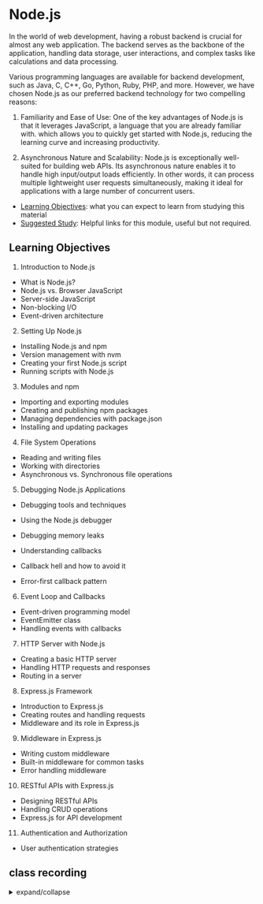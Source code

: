 # Node.js

In the world of web development, having a robust backend is crucial for almost any web application. The backend serves as the backbone of the application, handling data storage, user interactions, and complex tasks like calculations and data processing.

Various programming languages are available for backend development, such as Java, C, C++, Go, Python, Ruby, PHP, and more. However, we have chosen Node.js as our preferred backend technology for two compelling reasons:

1. Familiarity and Ease of Use: One of the key advantages of Node.js is that it leverages JavaScript, a language that you are already familiar with. which allows you to quickly get started with Node.js, reducing the learning curve and increasing productivity.

2. Asynchronous Nature and Scalability: Node.js is exceptionally well-suited for building web APIs. Its asynchronous nature enables it to handle high input/output loads efficiently. In other words, it can process multiple lightweight user requests simultaneously, making it ideal for applications with a large number of concurrent users.

- [Learning Objectives](#learning-objectives): what you can expect to learn from
  studying this material
- [Suggested Study](./suggested-study.md): Helpful links for this module, useful
  but not required.

## Learning Objectives

1. Introduction to Node.js

- What is Node.js?
- Node.js vs. Browser JavaScript
- Server-side JavaScript
- Non-blocking I/O
- Event-driven architecture

2. Setting Up Node.js

- Installing Node.js and npm
- Version management with nvm
- Creating your first Node.js script
- Running scripts with Node.js

3. Modules and npm

- Importing and exporting modules
- Creating and publishing npm packages
- Managing dependencies with package.json
- Installing and updating packages

4. File System Operations

- Reading and writing files
- Working with directories
- Asynchronous vs. Synchronous file operations

5. Debugging Node.js Applications

- Debugging tools and techniques
- Using the Node.js debugger
- Debugging memory leaks

- Understanding callbacks
- Callback hell and how to avoid it
- Error-first callback pattern

6. Event Loop and Callbacks

- Event-driven programming model
- EventEmitter class
- Handling events with callbacks

7. HTTP Server with Node.js

- Creating a basic HTTP server
- Handling HTTP requests and responses
- Routing in a server

8. Express.js Framework

- Introduction to Express.js
- Creating routes and handling requests
- Middleware and its role in Express.js

9. Middleware in Express.js

- Writing custom middleware
- Built-in middleware for common tasks
- Error handling middleware

10. RESTful APIs with Express.js

- Designing RESTful APIs
- Handling CRUD operations
- Express.js for API development

11. Authentication and Authorization

- User authentication strategies

## class recording

<details>
<summary>expand/collapse</summary>
<br>

### Week1

- [Day 1](https://youtu.be/beydNqavF4A)
- [Day 2](https://youtu.be/JqIF6piTsA8)
- [Day 3 part 1](https://youtu.be/fecUf1IOdwI)
- [Day 3 part 2](https://youtu.be/ZLjHLhDQrkA)
- [Day 4](https://youtu.be/h7AD4ly7H1k)

### Week2

- [Day 5](https://youtu.be/esQwaTmTW9I)
- [Day 6](https://youtu.be/JSaczANwK-E)
- [Day 7](https://youtu.be/7oILDBKi_C4)
- [Day 8](https://youtu.be/rEyuXz5khvc)
- [Cat API](https://youtu.be/H_cIiSgYFgo)

### Week3

- [Day 9](https://youtu.be/ozpjb8eFEZs)
- [Day 10](https://youtu.be/Q0HaXSC_ldE)
- [Day 11](https://youtu.be/uOaOxe51rE4)
- [Day 12](https://youtu.be/OxWZvGxqKH0)
</details>

